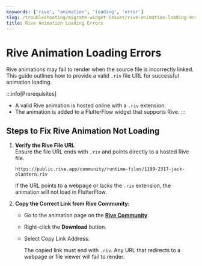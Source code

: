 ```yaml
---
keywords: ['rive', 'animation', 'loading', 'error']
slug: /troubleshooting/migrate-widget-issues/rive-animation-loading-errors
title: Rive Animation Loading Errors
---
```


# Rive Animation Loading Errors

Rive animations may fail to render when the source file is incorrectly linked. This guide outlines how to provide a valid `.riv` file URL for successful animation loading.

:::info[Prerequisites]
- A valid Rive animation is hosted online with a `.riv` extension.
- The animation is added to a FlutterFlow widget that supports Rive.
:::

## Steps to Fix Rive Animation Not Loading

1. **Verify the Rive File URL**  
   Ensure the file URL ends with `.riv` and points directly to a hosted Rive file.

   ```text
   https://public.rive.app/community/runtime-files/1199-2317-jack-olantern.riv
    ```

    If the URL points to a webpage or lacks the `.riv` extension, the animation will not load in FlutterFlow.

2. **Copy the Correct Link from Rive Community:**

    - Go to the animation page on the **[Rive Community](https://rive.app/community/)**.
    - Right-click the **Download** button.
    - Select Copy Link Address.

        The copied link must end with `.riv`. Any URL that redirects to a webpage or file viewer will fail to render.
